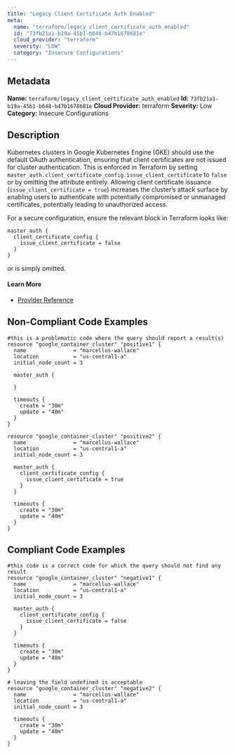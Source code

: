 ```yaml
---
title: "Legacy Client Certificate Auth Enabled"
meta:
  name: "terraform/legacy_client_certificate_auth_enabled"
  id: "73fb21a1-b19a-45b1-b648-b47b1678681e"
  cloud_provider: "terraform"
  severity: "LOW"
  category: "Insecure Configurations"
---
```

## Metadata
**Name:** `terraform/legacy_client_certificate_auth_enabled`
**Id:** `73fb21a1-b19a-45b1-b648-b47b1678681e`
**Cloud Provider:** terraform
**Severity:** Low
**Category:** Insecure Configurations
## Description
Kubernetes clusters in Google Kubernetes Engine (GKE) should use the default OAuth authentication, ensuring that client certificates are not issued for cluster authentication. This is enforced in Terraform by setting `master_auth.client_certificate_config.issue_client_certificate` to `false` or by omitting the attribute entirely. Allowing client certificate issuance (`issue_client_certificate = true`) increases the cluster’s attack surface by enabling users to authenticate with potentially compromised or unmanaged certificates, potentially leading to unauthorized access.

For a secure configuration, ensure the relevant block in Terraform looks like:

```
master_auth {
  client_certificate_config {
    issue_client_certificate = false
  }
}
```
or is simply omitted.

#### Learn More

 - [Provider Reference](https://registry.terraform.io/providers/hashicorp/google/latest/docs/resources/container_cluster)

## Non-Compliant Code Examples
```gcp
#this is a problematic code where the query should report a result(s)
resource "google_container_cluster" "positive1" {
  name               = "marcellus-wallace"
  location           = "us-central1-a"
  initial_node_count = 3

  master_auth {
    
  }

  timeouts {
    create = "30m"
    update = "40m"
  }
}

resource "google_container_cluster" "positive2" {
  name               = "marcellus-wallace"
  location           = "us-central1-a"
  initial_node_count = 3

  master_auth {
    client_certificate_config {
      issue_client_certificate = true
    }
  }

  timeouts {
    create = "30m"
    update = "40m"
  }
}
```

## Compliant Code Examples
```gcp
#this code is a correct code for which the query should not find any result
resource "google_container_cluster" "negative1" {
  name               = "marcellus-wallace"
  location           = "us-central1-a"
  initial_node_count = 3

  master_auth {
    client_certificate_config {
      issue_client_certificate = false
    }
  }

  timeouts {
    create = "30m"
    update = "40m"
  }
}

# leaving the field undefined is acceptable
resource "google_container_cluster" "negative2" {
  name               = "marcellus-wallace"
  location           = "us-central1-a"
  initial_node_count = 3

  timeouts {
    create = "30m"
    update = "40m"
  }
}

```